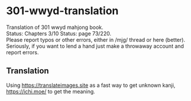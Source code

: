# 301-wwyd-translation
Translation of 301 wwyd mahjong book.  
Status: Chapters 3/10 
Status: page 73/220.  
Please report typos or other errors, either in /mjg/ thread or here (better). Seriously, if you want to lend a hand just make a throwaway account and report errors. 

## Translation
Using https://translateimages.site as a fast way to get unknown kanji, https://ichi.moe/ to get the meaning.
